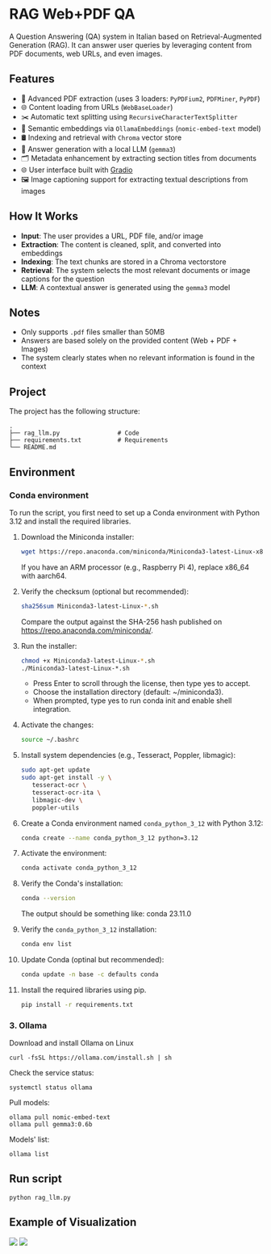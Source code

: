 # RAG Web+PDF QA

A Question Answering (QA) system in Italian based on Retrieval-Augmented Generation (RAG). It can answer user queries by leveraging content from PDF documents, web URLs, and even images.

## Features

- 📄 Advanced PDF extraction (uses 3 loaders: `PyPDFium2`, `PDFMiner`, `PyPDF`)
- 🌐 Content loading from URLs (`WebBaseLoader`)
- ✂️ Automatic text splitting using `RecursiveCharacterTextSplitter`
- 🧠 Semantic embeddings via `OllamaEmbeddings` (`nomic-embed-text` model)
- 🛢️ Indexing and retrieval with `Chroma` vector store
- 💬 Answer generation with a local LLM (`gemma3`)
- 🗂️ Metadata enhancement by extracting section titles from documents
- 🌐 User interface built with [Gradio](https://gradio.app/)
- 🖼️ Image captioning support for extracting textual descriptions from images

## How It Works

- **Input**: The user provides a URL, PDF file, and/or image
- **Extraction**: The content is cleaned, split, and converted into embeddings  
- **Indexing**: The text chunks are stored in a Chroma vectorstore  
- **Retrieval**: The system selects the most relevant documents or image captions for the question  
- **LLM**: A contextual answer is generated using the `gemma3` model

## Notes

- Only supports `.pdf` files smaller than 50MB  
- Answers are based solely on the provided content (Web + PDF + Images) 
- The system clearly states when no relevant information is found in the context

## Project 
The project has the following structure:
```plaintext
.
├── rag_llm.py                # Code
├── requirements.txt          # Requirements 
└── README.md             

```

## Environment
### Conda environment
To run the script, you first need to set up a Conda environment with Python 3.12 and install the required libraries.
1. Download the Miniconda installer:
   ```bash
   wget https://repo.anaconda.com/miniconda/Miniconda3-latest-Linux-x86_64.sh
    ```
    If you have an ARM processor (e.g., Raspberry Pi 4), replace x86_64 with aarch64.

2. Verify the checksum (optional but recommended):
    ```bash
    sha256sum Miniconda3-latest-Linux-*.sh
    ```
    Compare the output against the SHA-256 hash published on https://repo.anaconda.com/miniconda/.

3. Run the installer:
   ```bash
   chmod +x Miniconda3-latest-Linux-*.sh
   ./Miniconda3-latest-Linux-*.sh
    ```
    + Press Enter to scroll through the license, then type yes to accept.
    + Choose the installation directory (default: ~/miniconda3).
    + When prompted, type yes to run conda init and enable shell integration.

4. Activate the changes:
   ```bash
   source ~/.bashrc
    ```

5. Install system dependencies (e.g., Tesseract, Poppler, libmagic):
   ```bash
   sudo apt-get update
   sudo apt-get install -y \
      tesseract-ocr \
      tesseract-ocr-ita \
      libmagic-dev \
      poppler-utils
    ```

6. Create a Conda environment named `conda_python_3_12` with Python 3.12:
   ```bash
   conda create --name conda_python_3_12 python=3.12
    ```

7. Activate the environment:
    ```bash
    conda activate conda_python_3_12
    ```

8. Verify the Conda's installation:
   ```bash
   conda --version
    ```
    The output should be something like: conda 23.11.0

9. Verify the `conda_python_3_12` installation:
    ```bash
   conda env list
    ```

10. Update Conda (optinal but recommended):
    ```bash
    conda update -n base -c defaults conda
    ```

11. Install the required libraries using pip.
    ```bash
    pip install -r requirements.txt
    ```

### 3. Ollama 
Download and install Ollama on Linux
```
curl -fsSL https://ollama.com/install.sh | sh
```

Check the service status:
```
systemctl status ollama
```

Pull models:
```
ollama pull nomic-embed-text
ollama pull gemma3:0.6b
```

Models' list:
```
ollama list
```

## Run script
```
python rag_llm.py
```

## Example of Visualization 

<img src="Example.png" >
<img src="Example_2.png" >
